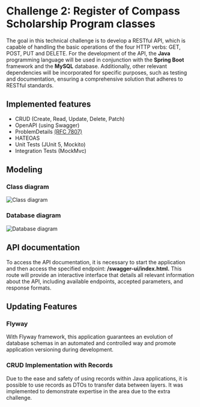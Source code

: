 # Challenge 2: Register of Compass Scholarship Program classes

The goal in this technical challenge is to develop a RESTful API, which is capable of handling the basic operations of the four HTTP verbs: GET, POST, PUT and DELETE. For the development of the API, the **Java** programming language will be used in conjunction with the **Spring Boot** framework and the **MySQL** database. Additionally, other relevant dependencies will be incorporated for specific purposes, such as testing and documentation, ensuring a comprehensive solution that adheres to RESTful standards.
## Implemented features

* CRUD (Create, Read, Update, Delete, Patch)  
* OpenAPI (using Swagger)  
* ProblemDetails [(RFC 7807)](https://datatracker.ietf.org/doc/html/rfc7807)  
* HATEOAS  
* Unit Tests (JUnit 5, Mockito)  
* Integration Tests (MockMvc)  

## Modeling
### Class diagram
![Class diagram](https://raw.githubusercontent.com/kia735/Challenge_2/main/docs/class_diagram.png)

### Database diagram
![Database diagram](https://raw.githubusercontent.com/kia735/Challenge_2/main/docs/database_diagram.png)

## API documentation
To access the API documentation, it is necessary to start the application and then access the specified endpoint: **/swagger-ui/index.html.** This route will provide an interactive interface that details all relevant information about the API, including available endpoints, accepted parameters, and response formats.

## Updating Features
### Flyway
With Flyway framework, this application guarantees an evolution of database schemas in an automated and controlled way and promote application versioning during development.

### CRUD Implementation with Records
Due to the ease and safety of using records within Java applications, it is possible to use records as DTOs to transfer data between layers. It was implemented to demonstrate expertise in the area due to the extra challenge.
